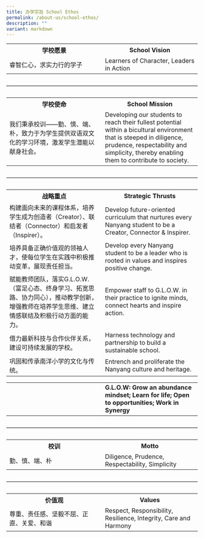 ```yaml
---
title: 办学宗旨 School Ethos
permalink: /about-us/school-ethos/
description: ""
variant: markdown
---
```

<table style="width: 100%; border-collapse: collapse;">
  <colgroup>
    <col style="width: 25%;">
    <col style="width: 25%;">
    <col style="width: 25%;">
    <col style="width: 25%;">
  </colgroup>
  <tbody>
    <tr>
      <th style="border: none;" colspan="2"><strong>学校愿景</strong></th>
      <th style="border: none;" colspan="2"><strong>School Vision</strong></th>
    </tr>
    <tr>
      <td style="border: none;" colspan="2">睿智仁心，求实力行的学子</td>
      <td style="border: none;" colspan="2">Learners of Character, Leaders in Action</td>
    </tr>
  </tbody>
</table>

<hr style="border: 0; border-top: 1px solid #ccc; margin: 30px 0;">

<table style="width: 100%; border-collapse: collapse; margin-top: 20px;">
  <colgroup>
    <col style="width: 25%;">
    <col style="width: 25%;">
    <col style="width: 25%;">
    <col style="width: 25%;">
  </colgroup>
  <tbody>
    <tr>
      <th style="border: none;" colspan="2"><strong>学校使命</strong></th>
      <th style="border: none;" colspan="2"><strong>School Mission</strong></th>
    </tr>
    <tr>
      <td style="border: none;" colspan="2">
        我们秉承校训——勤、慎、端、朴，致力于为学生提供双语双文化的学习环境，激发学生潜能以献身社会。
      </td>
      <td style="border: none;" colspan="2">
        Developing our students to reach their fullest potential within a bicultural
        environment that is steeped in diligence, prudence, respectability and
        simplicity, thereby enabling them to contribute to society.
      </td>
    </tr>
  </tbody>
</table>

<hr style="border: 0; border-top: 1px solid #ccc; margin: 30px 0;">

<table style="width: 100%; border-collapse: collapse; margin-top: 20px;">
  <colgroup>
    <col style="width: 25%;">
    <col style="width: 25%;">
    <col style="width: 25%;">
    <col style="width: 25%;">
  </colgroup>
  <tbody>
    <tr>
      <th style="border: none;" colspan="2"><strong>战略重点</strong></th>
      <th style="border: none;" colspan="2"><strong>Strategic Thrusts</strong></th>
    </tr>
    <tr>
      <td style="border: none;" colspan="2">
        构建面向未来的课程体系，培养学生成为创造者（Creator）、联结者（Connector）和启发者（Inspirer）。
      </td>
      <td style="border: none;" colspan="2">
        Develop future-oriented curriculum that nurtures every Nanyang student to be a Creator, Connector &amp; Inspirer.
      </td>
    </tr>
    <tr>
      <td style="border: none;" colspan="2">
        培养具备正确价值观的领袖人才，使每位学生在实践中积极推动变革，展现责任担当。
      </td>
      <td style="border: none;" colspan="2">
        Develop every Nanyang student to be a leader who is rooted in values and inspires positive change.
      </td>
    </tr>
    <tr>
      <td style="border: none;" colspan="2">
        赋能教师团队，落实G.L.O.W.（富足心态、终身学习、拓宽思路、协力同心），推动教学创新，增强教师在培养学生思维、建立情感联结及积极行动方面的能力。
      </td>
      <td style="border: none;" colspan="2">
        Empower staff to G.L.O.W. in their practice to ignite minds, connect hearts and inspire action.
      </td>
    </tr>
    <tr>
      <td style="border: none;" colspan="2">
        借力最新科技与合作伙伴关系，建设可持续发展的学校。
      </td>
      <td style="border: none;" colspan="2">
        Harness technology and partnership to build a sustainable school.
      </td>
    </tr>
    <tr>
      <td style="border: none;" colspan="2">
        巩固和传承南洋小学的文化与传统。
      </td>
      <td style="border: none;" colspan="2">
        Entrench and proliferate the Nanyang culture and heritage.
      </td>
    </tr>
  </tbody>
</table>

<table style="width: 100%; border-collapse: collapse; margin-top: 10px;">
  <colgroup>
    <col style="width: 25%;">
    <col style="width: 25%;">
    <col style="width: 25%;">
    <col style="width: 25%;">
  </colgroup>
  <tbody><tr>
    <td style="border: none;" colspan="2"></td>
    <td style="border: none;" colspan="2">
      <strong>G.L.O.W: Grow an abundance mindset; Learn for life; Open to opportunities; Work in Synergy</strong>
    </td>
  </tr>
</tbody></table>


<hr style="border: 0; border-top: 1px solid #ccc; margin: 30px 0;">

<table style="width: 100%; border-collapse: collapse;">
  <colgroup>
    <col style="width: 25%;">
    <col style="width: 25%;">
    <col style="width: 25%;">
    <col style="width: 25%;">
  </colgroup>
  <tbody>
    <tr>
      <th style="border: none;" colspan="2"><strong>校训</strong></th>
      <th style="border: none;" colspan="2"><strong>Motto</strong></th>
    </tr>
    <tr>
      <td style="border: none;" colspan="2">勤、慎、端、朴</td>
      <td style="border: none;" colspan="2">Diligence, Prudence, Respectability, Simplicity</td>
    </tr>
  </tbody>
</table>

<hr style="border: 0; border-top: 1px solid #ccc; margin: 30px 0;">

<table style="width: 100%; border-collapse: collapse;">
  <colgroup>
    <col style="width: 25%;">
    <col style="width: 25%;">
    <col style="width: 25%;">
    <col style="width: 25%;">
  </colgroup>
  <tbody>
    <tr>
      <th style="border: none;" colspan="2"><strong>价值观</strong></th>
      <th style="border: none;" colspan="2"><strong>Values</strong></th>
    </tr>
    <tr>
      <td style="border: none;" colspan="2">尊重、责任感、坚毅不屈、正直、关爱、和谐</td>
      <td style="border: none;" colspan="2">Respect, Responsibility, Resilience, Integrity, Care and Harmony</td>
    </tr>
  </tbody>
</table>